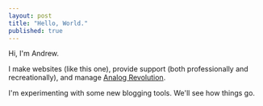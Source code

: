 ```yaml
---
layout: post
title: "Hello, World."
published: true
---
```


Hi, I'm Andrew. 

I make websites (like this one), provide support (both professionally and recreationally), and manage [Analog Revolution](http://analogrevolution.com). 

I'm experimenting with some new blogging tools. We'll see how things go. 